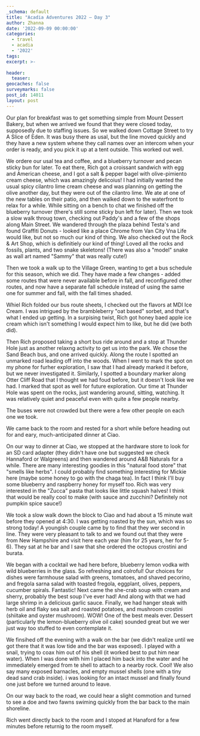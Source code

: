 ```yaml
---
_schema: default
title: "Acadia Adventures 2022 – Day 3"
author: Zhanna
date: '2022-09-09 00:00:00'
categories: 
  - travel
  - acadia
  - '2022'
tags:
excerpt: >-
  
header:
  teaser:
geocaches: false
surveymarks: false
post_id: 14011
layout: post  
---
```


Our plan for breakfast was to get something simple from Mount Dessert Bakery, but when we arrived we found that they were closed today, supposedly due to staffing issues. So we walked down Cottage Street to try A Slice of Eden. It was busy there as usal, but the line moved quickly and they have a new system whene they call names over an intercom when your order is ready, and you pick it up at a tent outside. This worked out well. 

We ordere our usal tea and coffee, and a blueberry turnover and pecan sticky bun for later. To eat there, Rich got a croissant sandwich with egg and American cheese, and I got a salt & pepper bagel with olive-pimiento cream cheese, which was amazingly delicoius! I had initially wanted the usual spicy cilantro lime cream cheese and was planning on getting the olive another day, but they were out of the cilantro lime. We ate at one of the new tables on their patio, and then walked down to the waterfront to relax for a while. While sitting on a bench to chat we finished off the blueberry turnover (there's still some sticky bun left for later). Then we took a slow walk throug town, checking out Paddy's and a few of the shops along Main Street. We wandered through the plaza behind Testa's and found Graffiti Donuts - looked like a place Chrome from Van City Vna Life would like, but not so much our kind of thing. We also checked out the Rock & Art Shop, which is definitiely our kind of thing! Loved all the rocks and fossils, plants, and two snake skeletons! (There was also a "model" snake as wall art named "Sammy" that was really cute!)

Then we took a walk up to the Village Green, wanting to get a bus schedule for this season, which we did. They have made a few changes - added some routes that were never available before in fall, and reconfigured other routes, and now have a separate fall schedule instead of using the same one for summer and fall, with the fall times shaded. 

Whiel Rich folded our bus route sheets, I checked out the flavors at MDI Ice Cream. I was intrigued by the brambleberry "oat based" sorbet, and that's what I ended up getting. In a surpising twist, Rich got honey baed apple ice cream which isn't something I would expect him to like, but he did (we both did).

Then Rich proposed taking a short bus ride around and a stop at Thunder Hole just as another relaxng activity to get us into the park. We chose the Sand Beach bus, and one arrived quickly. Along the route I spotted an unmarked road leading off into the woods. When I went to mark the spot on my phone for furher exploration, I saw that I had already marked it before, but we never investigated it. Similarly, I spotted a boundary marker along Otter Cliff Road that I thought we had foud before, but it doesn't look like we had. I marked that spot as well for future exploration. Our time at Thunder Hole was spent on the rocks, just wandering around, sitting, watching. It was relatively quiet and peaceful even with quite a few people nearby.

The buses were not crowded but there were a few other people on each one we took.

We came back to the room and rested for a short while before heading out for and eary, much-anticipated dinner at Ciao.

On our way to dinner at Ciao, we stopped at the hardware store to look for an SD card adapter (they didn't have one but suggested we check Hannaford or Walgreens) and then wandered around A&B Naturals for a while. There are many interesting goodies in this "natural food store" that "smells like herbs". I could probably find something interesting for Mickie here (maybe some honey to go with the chaga tea). In fact I think I'll buy some blueberry and raspberry honey for myself too. Rich was very interested in the "Zucca" pasta that looks like little squash halves! I think that would be really cool to make (with sauce and zucchini? Definitely not pumpkin spice sauce!)

We took a slow walk down the block to Ciao and had about a 15 minute wait before they opened at 4:30. I was getting roasted by the sun, which was so strong today! A youngish couple came by to find that they wer second in line. They were very pleasant to talk to and we found out that they were from New Hampshire and visit here each year (him for 25 years, her for 5-6). They sat at he bar and I saw that she ordered the octopus crostini and burata. 

We began with a cocktail we had here before, blueberry lemon vodka with wild blueberries in the glass. So refreshing and colroful! Our choices for dishes were farmhouse salad with greens, tomatoes, and shaved pecorino, and fregola sarna salad with toasted fregola, eggplant, olives, peppers, cucumber spirals. Fantastic! Next came the she-crab soup with cream and sherry, probably the best soup I've ever had! And along with that we had large shrimp in a delicious garlic sauce. Finally, we had hanger steak with herb oil and flaky sea salt and roasted potatoes, and mushroom crostini (shiitake and oyster mushroom). WOW! One of the best meals ever. Dessert (particularly the lemon-blueberry olive oil cake) sounded great but we wer just way too stuffed to even contemplate it.

We finsihed off the evening with a walk on the bar (we didn't realize until we got there that it was low tide and the bar was exposed). I played with a snail, trying to coax him out of his shell (it worked best to put him near water). When I was done with him I placed him back into the water and he immediately emerged from te shell to attach to a nearby rock. Cool! We also say many exposed barnacles, and empty mussel shells (one with a tiny dead sand crab inside). i was looking for an intact mussel and finally found one just before we turned around to leave.

On our way back to the road, we could hear a slight commotion and turned to see a doe and two fawns swiming quickly from the bar back to the main shoreline.

Rich went directly back to the room and I stoped at Hanaford for a few minutes before returnig to the room myself.